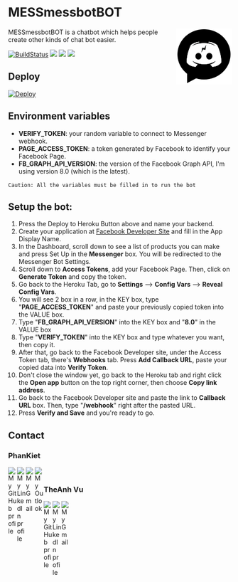# MESSmessbotBOT

<img src="https://raw.githubusercontent.com/ketphan02/MessMessBotBot/master/src/utils/images/logo.png" alt="logo" align="right" width=25%/>

MESSmessbotBOT is a chatbot which helps people create other kinds of chat bot easier.

[![BuildStatus](https://img.shields.io/travis/motdotla/dotenv/master.svg?style=flat-square)](https://dashboard.heroku.com/apps/mess-messbot-bot)
<img src="https://img.shields.io/badge/license-MIT-yellowgreen"/>
<img src="https://img.shields.io/badge/author-PhanKiet-orange"/>
<img src="https://img.shields.io/badge/language-TypeScript-informational"/>

## Deploy

[![Deploy](https://www.herokucdn.com/deploy/button.svg)](https://heroku.com/deploy?template=https://github.com/ketphan02/MessMessBotBot)

## Environment variables
- **VERIFY_TOKEN**: your random variable to connect to Messenger webhook.
- **PAGE_ACCESS_TOKEN**: a token generated by Facebook to identify your Facebook Page.
- **FB_GRAPH_API_VERSION**: the version of the Facebook Graph API, I'm using version 8.0 (which is the latest).
```
Caution: All the variables must be filled in to run the bot
```

## Setup the bot:
1. Press the Deploy to Heroku Button above and name your backend.
2. Create your application at [Facebook Developer Site](https://developers.facebook.com) and fill in the App Display Name.
3. In the Dashboard, scroll down to see a list of products you can make and press Set Up in the **Messenger** box. You will be redirected to the Messenger Bot Settings.
4. Scroll down to **Access Tokens**, add your Facebook Page. Then, click on **Generate Token** and copy the token.
5. Go back to the Heroku Tab, go to **Settings** ⟶ **Config Vars** ⟶ **Reveal Config Vars**.
6. You will see 2 box in a row, in the KEY box, type "**PAGE_ACCESS_TOKEN**" and paste your previously copied token into the VALUE box.
7. Type "**FB_GRAPH_API_VERSION**" into the KEY box and "**8.0**" in the VALUE box
8. Type "**VERIFY_TOKEN**" into the KEY box and type whatever you want, then copy it.
9. After that, go back to the Facebook Developer site, under the Access Token tab, there's **Webhooks** tab. Press **Add Callback URL**, paste your copied data into **Verify Token**.
10. Don't close the window yet, go back to the Heroku tab and right click the **Open app** button on the top right corner, then choose **Copy link address**.
11. Go back to the Facebook Developer site and paste the link to **Callback URL** box. Then, type "**/webhook**" right after the pasted URL.
12. Press **Verify and Save** and you're ready to go.

## Contact
### PhanKiet
<a href="https://github.com/ketphan02">
    <img width="20" align="left"
        alt="My GitHub profile"
        src="https://cdn.jsdelivr.net/npm/simple-icons@v3/icons/github.svg">
</a>
<a href="https://www.linkedin.com/in/ketphan02/">
    <img width="20" align="left"
        alt="My LinkedIn profile"
        src="https://cdn.jsdelivr.net/npm/simple-icons@v3/icons/linkedin.svg">
</a>
<a href="mailto:tuankiet.phannguyen@gmail.com">
    <img width="20" align="left"
        alt="My Gmail"
        src="https://cdn.jsdelivr.net/npm/simple-icons@v3/icons/gmail.svg">
</a>
<a href="mailto:tuankietvn@outlook.com">
    <img width="20" align="left"
        alt="My Outlook"
        src="https://cdn.jsdelivr.net/npm/simple-icons@v3/icons/microsoftoutlook.svg">
</a>
<br/>

### TheAnh Vu
<a href="https://github.com/theanh28">
    <img width="20" align="left"
        alt="My GitHub profile"
        src="https://cdn.jsdelivr.net/npm/simple-icons@v3/icons/github.svg">
</a>
<a href="https://www.linkedin.com/in/anh-alex-vu-5024111ab/">
    <img width="20" align="left"
        alt="My LinkedIn profile"
        src="https://cdn.jsdelivr.net/npm/simple-icons@v3/icons/linkedin.svg">
</a>
<a href="mailto:theanhvu02.101@gmail.com">
    <img width="20" align="left"
        alt="My Gmail"
        src="https://cdn.jsdelivr.net/npm/simple-icons@v3/icons/gmail.svg">
</a>